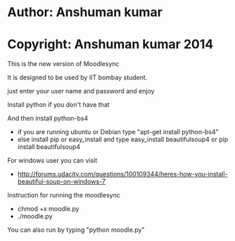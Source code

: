 # Author: Anshuman kumar
# Copyright: Anshuman kumar 2014

This is the new version of Moodlesync

It is designed to be used by IIT bombay student.

just enter your user name and password and enjoy

Install python if you don't have that

And then install python-bs4
  - if you are running ubuntu or Debian type
      "apt-get install python-bs4"
  - else install pip or easy_install and type
       easy_install beautifulsoup4 or 
       pip install beautifulsoup4

For windows user you can visit
  - http://forums.udacity.com/questions/100109344/heres-how-you-install-beautiful-soup-on-windows-7

Instruction for running the moodlesync

  - chmod +x moodle.py
  - ./moodle.py
  
You can also run by typing "python moodle.py" 
